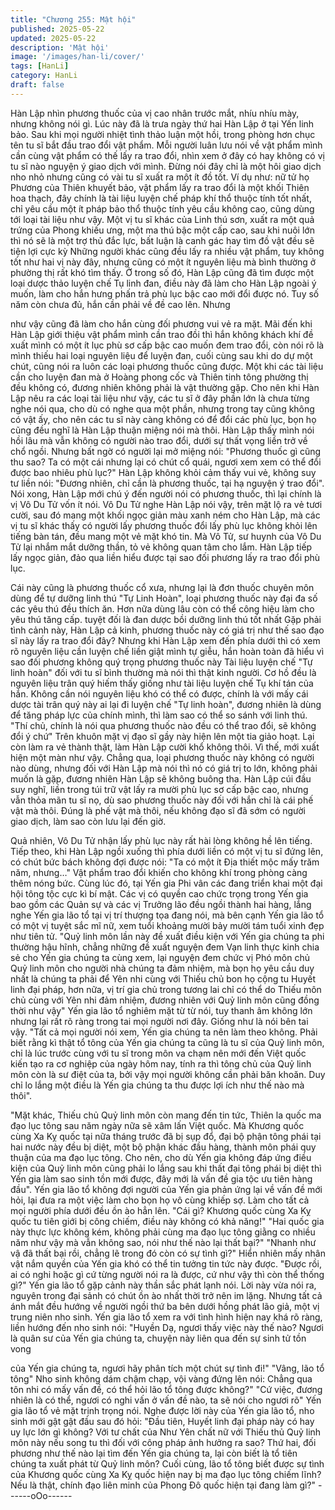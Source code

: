 ```yaml
---
title: "Chương 255: Mật hội"
published: 2025-05-22
updated: 2025-05-22
description: 'Mật hội'
image: '/images/han-li/cover/'
tags: [HanLi]
category: HanLi
draft: false
---
```


Hàn Lập nhìn phương thuốc của vị cao nhân trước mắt, nhíu nhíu
mày, nhưng không nói gì.
Lúc này đã là trưa ngày thứ hai Hàn Lập ở tại Yến linh bảo.
Sau khi mọi người nhiệt tình thảo luận một hồi, trong phòng hơn
chục tên tu sĩ bắt đầu trao đổi vật phẩm. Mỗi người luân lưu nói
về vật phẩm mình cần cùng vật phẩm có thế lấy ra trao đổi, nhìn
xem ở đây có hay không có vị tu sĩ nào nguyện ý giao dịch với
mình.
Đừng nói đây chỉ là một hôi giao dịch nho nhỏ nhưng cũng có vài
tu sĩ xuất ra một ít đồ tốt.
Ví dụ như: nữ tử họ Phương của Thiên khuyết bảo, vật phẩm lấy
ra trao đổi là một khối Thiên hoa thạch, đây chính là tài liệu luyện
chế pháp khí thổ thuộc tính tốt nhất, chỉ yêu cầu một ít pháp bảo
thổ thuộc tính yêu cầu không cao, cũng dùng tới loại tài liệu như
vậy.
Một vị tu sĩ khác của Linh thú sơn, xuất ra một quả trứng của
Phong khiếu ưng, một ma thú bậc một cấp cao, sau khi nuôi lớn
thì nó sẽ là một trợ thủ đắc lực, bất luận là canh gác hay tìm đồ
vật đều sẽ tiện lợi cực kỳ
Những người khác cũng đều lấy ra nhiều vật phẩm, tuy không tốt
như hai vị này đây, nhưng cũng có một ít nguyên liệu mà bình
thường ở phường thị rất khó tìm thấy.
Ở trong số đó, Hàn Lập cũng đã tìm được một loại dược thảo
luyện chế Tụ linh đan, điều này đã làm cho Hàn Lập ngoài ý
muốn, làm cho hắn hưng phấn trả phù lục bậc cao mới đổi được
nó. Tuy số năm còn chưa đủ, hắn cần phải về đề cao lên. Nhưng

như vậy cũng đã làm cho hắn cùng đối phương vui vẻ ra mặt.
Mãi đến khi Hàn Lập giới thiệu vật phẩm mình cần trao đồi thì hắn
không khách khí đề xuất mình có một ít lục phù sơ cấp bậc cao
muốn đem trao đổi, còn nói rõ là mình thiếu hai loại nguyên liệu
để luyện đan, cuối cùng sau khi do dự một chút, cũng nói ra luôn
các loại phương thuốc cũng được.
Một khi các tài liệu cần cho luyện đan mà ở Hoàng phong cốc và
Thiên tinh tông phường thị đều không có, đương nhiên không
phải là vật thường gặp. Cho nên khi Hàn Lập nêu ra các loại tài
liệu như vậy, các tu sĩ ở đây phần lớn là chưa từng nghe nói qua,
cho dù có nghe qua một phần, nhưng trong tay cũng không có vật
ấy, cho nên các tu sĩ này càng không có để đổi các phù lục, bọn
họ cũng đều nghĩ là Hàn Lập thuận miệng nói mà thôi.
Hàn Lập thấy mình nói hồi lâu mà vẫn không có người nào trao
đổi, dưới sự thất vọng liền trở về chổ ngồi. Nhưng bất ngờ có
người lại mở miệng nói:
"Phương thuốc gì cũng thu sao? Ta có một cái nhưng lại có chút
cổ quái, ngươi xem xem có thể đổi được bao nhiêu phù lục?"
Hàn Lập không khỏi cảm thấy vui vẻ, không suy tư liền nói:
"Đương nhiên, chỉ cần là phương thuốc, tại hạ nguyện ý trao đổi".
Nói xong, Hàn Lập mới chú ý đến người nói có phương thuốc, thì
lại chính là vị Vô Du Tử vốn ít nói.
Vô Du Tử nghe Hàn Lập nói vậy, trên mặt lộ ra vẻ tươi cười, sau
đó mang một khối ngọc giản màu xanh ném cho Hàn Lập, mà các
vị tu sĩ khác thấy có người lấy phương thuốc đổi lấy phù lục
không khỏi lên tiếng bàn tán, đều mang một vẻ mặt khó tin.
Mà Vô Tử, sư huynh của Vô Du Tử lại nhắm mắt dưỡng thần, tỏ
vẻ không quan tâm cho lắm.
Hàn Lập tiếp lấy ngọc giản, đảo qua liền hiểu được tại sao đối
phương lấy ra trao đổi phù lục.

Cái này cũng là phương thuốc cổ xưa, nhưng lại là đơn thuốc
chuyên môn dùng để tự dưỡng linh thú "Tự Linh Hoàn", loại
phương thuốc này đại đa số các yêu thú đều thích ăn. Hơn nữa
dùng lâu còn có thể công hiệu làm cho yêu thú tăng cấp. tuyệt đối
là đan dược bồi dưỡng linh thú tốt nhất
Gặp phải tình cảnh này, Hàn Lập cả kinh, phương thuốc này có
giá trị như thế sao đạo sĩ này lấy ra trao đổi đây? Nhưng khi Hàn
Lập xem đến phía dưới thì có xem rõ nguyên liệu cần luyện chế
liền giật mình tự giễu, hắn hoàn toàn đã hiểu vì sao đối phương
không quý trọng phương thuốc này
Tài liệu luyện chế "Tự linh hoàn" đối với tu sĩ bình thường mà nói
thì thật kinh người. Cơ hồ đều là nguyên liệu trân quý hiếm thấy
giống như tài liệu luyện chế Tụ khí tán của hắn.
Không cần nói nguyên liệu khó có thể có được, chính là với mấy
cái dược tài trân quý này ai lại đi luyện chế "Tự linh hoàn", đương
nhiên là dùng để tăng pháp lực của chính mình, thì làm sao có thể
so sánh với linh thú.
"Thí chủ, chính là nói qua phương thuốc nào đều có thể trao đổi,
sẽ không đổi ý chứ" Trên khuôn mặt vị đạo sĩ gầy này hiện lên
một tia giảo hoạt. Lại còn làm ra vẻ thành thật, làm Hàn Lập cười
khổ không thôi.
Vì thế, mới xuất hiện một màn như vậy.
Chẳng qua, loại phương thuốc này không có người nào dùng,
nhưng đối với Hàn Lập mà nói thì nó có giá trị to lớn, không phải
muốn là gặp, đương nhiên Hàn Lập sẽ không buông tha.
Hàn Lập cúi đầu suy nghĩ, liền trong túi trữ vật lấy ra mười phù
lục sơ cấp bậc cao, nhưng vẫn thỏa mãn tu sĩ nọ, dù sao phương
thuốc này đối với hắn chỉ là cái phế vật mà thôi.
Đúng là phế vật mà thôi, nếu không đạo sĩ đã sớm có người giao
dịch, làm sao còn lưu lại đến giờ.

Quả nhiên, Vô Du Tử nhận lấy phù lục này rất hài lòng không hề
lên tiếng.
Tiếp theo, khi Hàn Lập ngồi xuống thì phía dưới liền có một vị tu
sĩ đứng lên, có chút bức bách không đợi được nói:
"Ta có một ít Địa thiết mộc mấy trăm năm, nhưng…"
Vật phẩm trao đổi khiến cho không khí trong phòng càng thêm
nóng bức.
Cùng lúc đó, tại Yến gia Phi vân các đang triển khai một đại hội
tông tộc cực kì bí mật.
Các vị có quyền cao chức trọng trong Yến gia bao gồm các Quản
sự và các vị Trưởng lão đều ngồi thành hai hàng, lắng nghe Yến
gia lão tổ tại vị trí thượng tọa đang nói, mà bên cạnh Yến gia lão
tổ có một vị tuyệt sắc mĩ nữ, xem tuổi khoảng mười bảy mười tám
tuổi xinh đẹp như tiên tử.
"Quỷ linh môn lần này đề xuất điều kiện với Yến gia chúng ta phi
thường hậu hĩnh, chẳng những đề xuất nguyện đem Vạn linh thực
kinh chia sẻ cho Yến gia chúng ta cùng xem, lại nguyện đem chức
vị Phó môn chủ Quỷ linh môn cho người nhà chúng ta đảm nhiệm,
mà bọn họ yêu cầu duy nhất là chúng ta phải để Yên nhi cùng với
Thiếu chủ bon họ cộng tu Huyết linh đại pháp, hơn nữa, vị trí gia
chủ trong tương lai chỉ có thể do Thiếu môn chủ cùng với Yên nhi
đảm nhiệm, đương nhiên với Quỷ linh môn cũng đồng thời như
vậy" Yến gia lão tổ nghiêm mặt từ từ nói, tuy thanh âm không lớn
nhưng lại rất rõ ràng trong tai mọi người nơi đây. Giống như là nói
bên tai vậy.
"Tất cả mọi người nói xem, Yến gia chúng ta nên làm theo không.
Phải biết rằng kì thật tổ tông của Yến gia chúng ta cũng là tu sĩ
của Quỷ linh môn, chỉ là lúc trước cùng với tu sĩ trong môn va
chạm nên mới đến Việt quốc kiến tạo ra cơ nghiệp của ngày hôm
nay, tính ra thì tông chủ của Quỷ linh môn còn là sư điệt của ta,
bởi vậy mọi người không cần phải băn khoăn. Duy chỉ lo lắng một
điều là Yến gia chúng ta thu được lợi ích như thế nào mà thôi".

"Mặt khác, Thiếu chủ Quỷ linh môn còn mang đến tin tức, Thiên la
quốc ma đạo lục tông sau năm ngày nữa sẽ xâm lấn Việt quốc.
Mà Khương quốc cùng Xa Kỵ quốc tại nữa tháng trước đã bị sụp
đổ, đại bộ phận tông phái tại hai nước này đều bị diệt, một bộ
phận khác đầu hàng, thành môn phái quy thuận của ma đạo lục
tông. Cho nên, cho dù Yến gia không đáp ứng điều kiện của Quỷ
linh môn cũng phải lo lắng sau khi thất đại tông phái bị diệt thì
Yến gia làm sao sinh tồn mới được, đây mới là vấn đề gia tộc ưu
tiên hàng đầu".
Yến gia lão tổ không đợi người của Yến gia phản ứng lại về vấn
đề mới hỏi, lại đưa ra một việc làm cho bọn họ vô cùng khiếp sợ.
Làm cho tất cả mọi người phía dưới đều ồn ào hẳn lên.
"Cái gì? Khương quốc cùng Xa Kỵ quốc tu tiên giới bị công chiếm,
điều này không có khả năng!"
"Hai quốc gia này thực lực không kém, không phải cùng ma đạo
lục tông giằng co nhiều năm như vậy mà vẫn không sao, nói như
thế nào lại thất bại?"
"Nhanh như vậ đã thất bại rồi, chẳng lẽ trong đó còn có sự tình
gì?"
Hiển nhiên mấy nhân vật nắm quyền của Yến gia khó có thể tin
tưởng tin tức này được.
"Được rồi, ai có nghi hoặc gì cứ từng người nói ra là được, cứ như
vậy thì còn thể thống gì?" Yến gia lão tổ gặp cảnh này thần sắc
phát lạnh nói.
Lời này vừa nói ra, nguyên trong đại sảnh có chút ồn ào nhất thời
trở nên im lặng. Nhưng tất cả ánh mắt đều hướng về người ngồi
thứ ba bên dưới hồng phát lão giả, một vị trung niên nho sinh.
Yến gia lão tổ xem ra với tình hình hiện nay khá rõ ràng, liền
hướng đến nho sinh nói:
"Huyền Dạ, ngươi thấy việc này thế nào? Ngươi là quân sư của
Yến gia chúng ta, chuyện này liên qua đến sự sinh tử tồn vong

của Yến gia chúng ta, ngươi hãy phân tích một chút sự tình đi!"
"Vâng, lão tổ tông" Nho sinh không dám chậm chạp, vội vàng
đứng lên nói:
Chẳng qua tôn nhi có mấy vấn đề, có thể hỏi lão tổ tông được
không?"
"Cứ việc, đương nhiên là có thể, ngươi có nghi vấn ở vấn đề nào,
ta sẽ nói cho ngươi rõ" Yến gia lão tổ vẻ mặt trịnh trọng nói.
Nghe được lời này của Yến gia lão tổ, nho sinh mới gật gật đầu
sau đó hỏi:
"Đầu tiên, Huyết linh đại pháp này có hay uy lực lớn gì không?
Với tư chất của Như Yên chất nữ với Thiếu thủ Quỷ linh môn này
nếu song tu thì đối với công pháp ảnh hưởng ra sao? Thứ hai, đối
phương như thế nào lại tìm đến Yến gia chúng ta, lại còn biết là
tổ tiên chúng ta xuất phát từ Quỷ linh môn? Cuối cùng, lão tổ tông
biết được sự tình của Khương quốc cùng Xa Kỵ quốc hiện nay bị
ma đạo lục tông chiếm lĩnh? Nếu là thật, chính đạo liên minh của
Phong Đô quốc hiện tại đang làm gì?"
------oOo------
